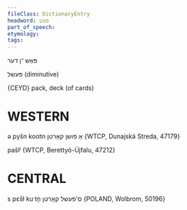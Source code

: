 ```yaml
---
fileClass: DictionaryEntry
headword: פּאַש
part_of_speech: 
etymology: 
tags: 
---
```

פּאַש 
־ן
דער

פּעשל
(diminutive)

{CEYD}
pack, deck (of cards)

WESTERN
========

ə pyšn koαtn אַ פּושן קאָרטן {WTCP, Dunajská Streda, 47179}

pašlʲ {WTCP, Berettyó-Újfalu, 47212}

CENTRAL
========

s pɛšɫ kuˑtn̩ ס'פּעשל קאָרטן {POLAND, Wolbrom, 50196}